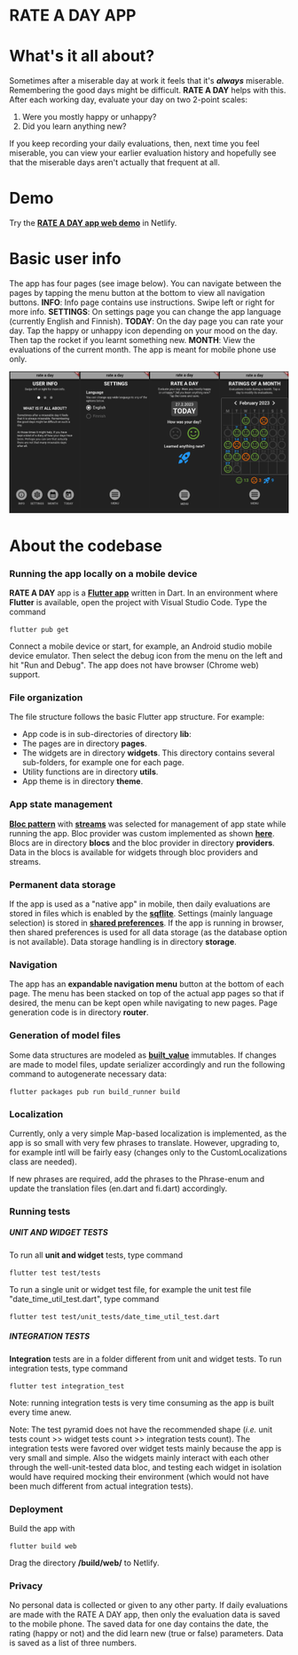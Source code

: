 # RATE A DAY APP

# What's it all about?

Sometimes after a miserable day at work it feels that it's _**always**_ miserable.
Remembering the good days might be difficult.
**RATE A DAY** helps with this. After each working day, evaluate your day on two 2-point scales:

1. Were you mostly happy or unhappy?
2. Did you learn anything new?

If you keep recording your daily evaluations, then, next time you feel miserable, you can view your earlier evaluation history and hopefully see that the miserable days aren't actually that frequent at all.

# Demo

Try the **[RATE A DAY app web demo](https://rate-a-day.netlify.app/#/today)** in Netlify.

# Basic user info

The app has four pages (see image below). You can navigate between the pages by tapping the menu button at the bottom to view all navigation buttons.
**INFO**: Info page contains use instructions. Swipe left or right for more info.
**SETTINGS**: On settings page you can change the app language (currently English and Finnish).
**TODAY**: On the day page you can rate your day. Tap the happy or unhappy icon depending on your mood on the day. Then tap the rocket if you learnt something new.
**MONTH**: View the evaluations of the current month.
The app is meant for mobile phone use only.

![Run app in VSC image](/assets/images/pages.png)

# About the codebase

### Running the app locally on a mobile device

**RATE A DAY** app is a **[Flutter app](https://flutter.dev/)** written in Dart. In an environment where **Flutter** is available, open the project with Visual Studio Code. Type the command

`flutter pub get`

Connect a mobile device or start, for example, an Android studio mobile device emulator. Then select the debug icon from the menu on the left and hit "Run and Debug". The app does not have browser (Chrome web) support.

### File organization

The file structure follows the basic Flutter app structure. For example:

- App code is in sub-directories of directory **lib**:
- The pages are in directory **pages**.
- The widgets are in directory **widgets**. This directory contains several sub-folders, for example one for each page.
- Utility functions are in directory **utils**.
- App theme is in directory **theme**.

### App state management

**[Bloc pattern](https://www.didierboelens.com/2018/08/reactive-programming-streams-bloc/)** with **[streams](https://pub.dev/packages/rxdart)** was selected for management of app state while running the app. Bloc provider was custom implemented as shown **[here](https://www.didierboelens.com/2018/12/reactive-programming-streams-bloc-practical-use-cases/)**. Blocs are in directory **blocs** and the bloc provider in directory **providers**.
Data in the blocs is available for widgets through bloc providers and streams.

### Permanent data storage

If the app is used as a "native app" in mobile, then daily evaluations are stored in files which is enabled by the **[sqflite](https://pub.dev/packages/sqflite)**. Settings (mainly language selection) is stored in **[shared preferences](https://pub.dev/packages/shared_preferences)**.
If the app is running in browser, then shared preferences is used for all data storage (as the database option is not available).
Data storage handling is in directory **storage**.

### Navigation

The app has an **expandable navigation menu** button at the bottom of each page. The menu has been stacked on top of the actual app pages so that if desired, the menu can be kept open while navigating to new pages. Page generation code is in directory **router**.

### Generation of model files

Some data structures are modeled as **[built_value](https://pub.dev/packages/built_value)** immutables. If changes are made to model files, update serializer accordingly and run the following command to autogenerate necessary data:

`flutter packages pub run build_runner build`

### Localization

Currently, only a very simple Map-based localization is implemented, as the app is so small with very few phrases to translate. However, upgrading to, for example intl will be fairly easy (changes only to the CustomLocalizations class are needed).

If new phrases are required, add the phrases to the Phrase-enum and update the translation files (en.dart and fi.dart) accordingly.

### Running tests

##### UNIT AND WIDGET TESTS

To run all **unit and widget** tests, type command

`flutter test test/tests`

To run a single unit or widget test file, for example the unit test file "date_time_util_test.dart", type command

`flutter test test/unit_tests/date_time_util_test.dart`

##### INTEGRATION TESTS

**Integration** tests are in a folder different from unit and widget tests. To run integration tests, type command

`flutter test integration_test`

Note: running integration tests is very time consuming as the app is built every time anew.

Note: The test pyramid does not have the recommended shape (_i.e._ unit tests count >> widget tests count >> integration tests count). The integration tests were favored over widget tests mainly because the app is very small and simple. Also the widgets mainly interact with each other through the well-unit-tested data bloc, and testing each widget in isolation would have required mocking their environment (which would not have been much different from actual integration tests).

### Deployment

Build the app with

`flutter build web`

Drag the directory **/build/web/** to Netlify.

### Privacy

No personal data is collected or given to any other party. If daily evaluations are made with the RATE A DAY app, then only the evaluation data is saved to the mobile phone. The saved data for one day contains the date, the rating (happy or not) and the did learn new (true or false) parameters. Data is saved as a list of three numbers.
